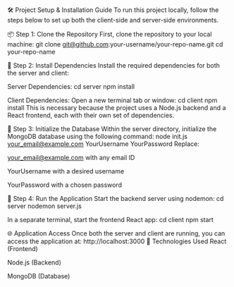 🛠️ Project Setup & Installation Guide
To run this project locally, follow the steps below to set up both the client-side and server-side environments.

📦 Step 1: Clone the Repository
First, clone the repository to your local machine:
git clone git@github.com:your-username/your-repo-name.git
cd your-repo-name

📁 Step 2: Install Dependencies
Install the required dependencies for both the server and client:

Server Dependencies:
cd server
npm install

Client Dependencies:
Open a new terminal tab or window:
cd client
npm install
This is necessary because the project uses a Node.js backend and a React frontend, each with their own set of dependencies.

🧩 Step 3: Initialize the Database
Within the server directory, initialize the MongoDB database using the following command:
node init.js your_email@example.com YourUsername YourPassword
Replace:

your_email@example.com with any email ID

YourUsername with a desired username

YourPassword with a chosen password

🚀 Step 4: Run the Application
Start the backend server using nodemon:
cd server
nodemon server.js

In a separate terminal, start the frontend React app:
cd client
npm start

🌐 Application Access
Once both the server and client are running, you can access the application at:
http://localhost:3000
🧰 Technologies Used
React (Frontend)

Node.js (Backend)

MongoDB (Database)
